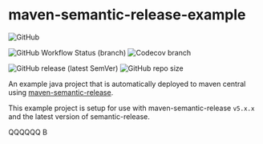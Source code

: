 # maven-semantic-release-example

![GitHub](https://img.shields.io/github/license/xzima/maven-semantic-release-example?style=for-the-badge)

![GitHub Workflow Status (branch)](https://img.shields.io/github/workflow/status/xzima/maven-semantic-release-example/CI/master?style=for-the-badge)
![Codecov branch](https://img.shields.io/codecov/c/github/xzima/maven-semantic-release-example/master?style=for-the-badge)

![GitHub release (latest SemVer)](https://img.shields.io/github/v/release/xzima/maven-semantic-release-example?style=for-the-badge)
![GitHub repo size](https://img.shields.io/github/repo-size/xzima/maven-semantic-release-example?style=for-the-badge)

An example java project that is automatically deployed to maven central using [maven-semantic-release](https://github.com/conveyal/maven-semantic-release).

This example project is setup for use with maven-semantic-release `v5.x.x` and the latest version of semantic-release.


QQQQQQ
B
